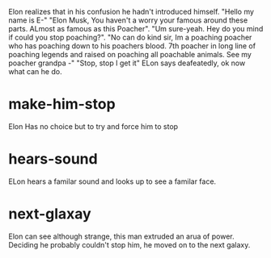Elon realizes that in his confusion he hadn't introduced himself. "Hello my name is E-" "Elon Musk, You haven't a worry your famous around these parts. ALmost as famous as this Poacher". "Um sure-yeah. Hey do you mind if could you stop poaching?". "No can do kind sir, Im a poaching poacher who has poaching down to his poachers blood. 7th poacher in long line of poaching legends and raised on poaching all poachable animals. See my poacher grandpa -" "Stop, stop I get it" ELon says deafeatedly, ok now what can he do.
# make-him-stop
Elon Has no choice but to try and force him to stop

# hears-sound
ELon hears a familar sound and looks up to see a familar face.

# next-glaxay
Elon can see although strange, this man extruded an arua of power. Deciding he probably couldn't stop him, he moved on to the next galaxy.


